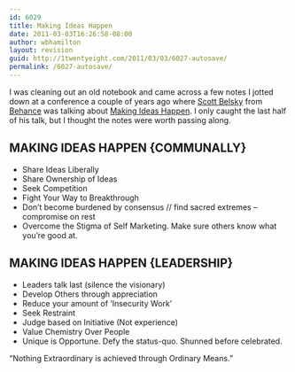 ```yaml
---
id: 6029
title: Making Ideas Happen
date: 2011-03-03T16:26:58-08:00
author: wbhamilton
layout: revision
guid: http://1twentyeight.com/2011/03/03/6027-autosave/
permalink: /6027-autosave/
---
```

I was cleaning out an old notebook and came across a few notes I jotted down at a conference a couple of years ago where [Scott Belsky](http://twitter.com/#!/ScottBelsky) from [Behance](http://www.behance.net/) was talking about [Making Ideas Happen](http://the99percent.com/book). I only caught the last half of his talk, but I thought the notes were worth passing along.

## MAKING IDEAS HAPPEN {COMMUNALLY}

  * Share Ideas Liberally
  * Share Ownership of Ideas
  * Seek Competition
  * Fight Your Way to Breakthrough
  * Don’t become burdened by consensus // find sacred extremes &#8211; compromise on rest
  * Overcome the Stigma of Self Marketing. Make sure others know what you’re good at.

## MAKING IDEAS HAPPEN {LEADERSHIP}

  * Leaders talk last (silence the visionary)
  * Develop Others through appreciation
  * Reduce your amount of ‘Insecurity Work’
  * Seek Restraint
  * Judge based on Initiative (Not experience)
  * Value Chemistry Over People
  * Unique is Opportune. Defy the status-quo. Shunned before celebrated.

“Nothing Extraordinary is achieved through Ordinary Means.”